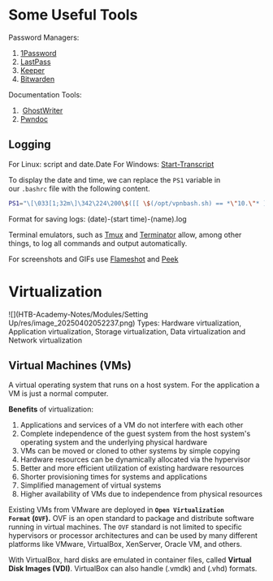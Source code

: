 # Some Useful Tools
Password Managers:
1. [1Password](https://1password.com/)
2. [LastPass](https://www.lastpass.com/)
3. [Keeper](https://www.keepersecurity.com/)
4. [Bitwarden](https://bitwarden.com/)

Documentation Tools:
1.  [GhostWriter](https://github.com/GhostManager/Ghostwriter) 
2. [Pwndoc](https://github.com/pwndoc/pwndoc)

## Logging
For Linux: script and date.Date
For Windows: [Start-Transcript](https://docs.microsoft.com/en-us/powershell/module/microsoft.powershell.host/start-transcript?view=powershell-7.1)

To display the date and time, we can replace the `PS1` variable in our `.bashrc` file with the following content.
```bash
PS1="\[\033[1;32m\]\342\224\200\$([[ \$(/opt/vpnbash.sh) == *\"10.\"* ]] && echo \"[\[\033[1;34m\]\$(/opt/vpnserver.sh)\[\033[1;32m\]]\342\224\200[\[\033[1;37m\]\$(/opt/vpnbash.sh)\[\033[1;32m\]]\342\224\200\")[\[\033[1;37m\]\u\[\033[01;32m\]@\[\033[01;34m\]\h\[\033[1;32m\]]\342\224\200[\[\033[1;37m\]\w\[\033[1;32m\]]\n\[\033[1;32m\]\342\224\224\342\224\200\342\224\200\342\225\274 [\[\e[01;33m\]$(date +%D-%r)\[\e[01;32m\]]\\$ \[\e[0m\]"
```

Format for saving logs: (date)-(start time)-(name).log

Terminal emulators, such as [Tmux](https://github.com/tmux/tmux/wiki) and [Terminator](https://terminator-gtk3.readthedocs.io/en/latest/) allow, among other things, to log all commands and output automatically.

For screenshots and GIFs use [Flameshot](https://github.com/flameshot-org/flameshot) and [Peek](https://github.com/phw/peek)

# Virtualization
![](HTB-Academy-Notes/Modules/Setting Up/res/image_20250402052237.png)
Types: Hardware virtualization, Application virtualization, Storage virtualization, Data virtualization and Network virtualization

## Virtual Machines (VMs)
A virtual operating system that runs on a host system. For the application a VM is just a normal computer.

**Benefits** of virtualization:
1. Applications and services of a VM do not interfere with each other
2. Complete independence of the guest system from the host system's operating system and the underlying physical hardware
3. VMs can be moved or cloned to other systems by simple copying
4. Hardware resources can be dynamically allocated via the hypervisor
5. Better and more efficient utilization of existing hardware resources
6. Shorter provisioning times for systems and applications
7. Simplified management of virtual systems
8. Higher availability of VMs due to independence from physical resources

Existing VMs from VMware are deployed in **`Open Virtualization Format` (`OVF`).** OVF is an open standard to package and distribute software running in virtual machines. The `OVF` standard is not limited to specific hypervisors or processor architectures and can be used by many different platforms like VMware, VirtualBox, XenServer, Oracle VM, and others.

With VirtualBox, hard disks are emulated in container files, called **Virtual Disk Images (VDI)**. VirtualBox can also handle (.vmdk) and (.vhd) formats.

